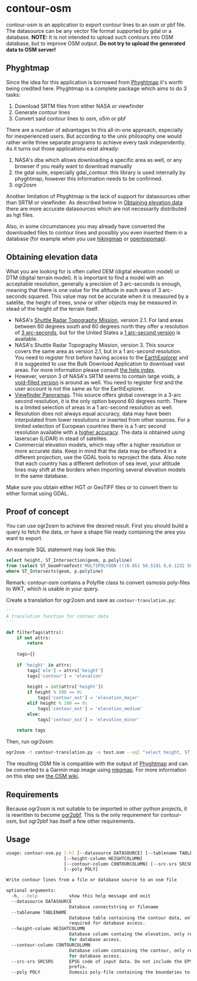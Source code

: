 # contour-osm

contour-osm is an application to export contour lines to an osm or pbf file. The datasource can be any vector file format supported by gdal or a database.
**NOTE:** It is not intended to upload such contours into OSM database, but to improve OSM output. **Do not try to upload the generated data to OSM server!**

## Phyghtmap

Since the idea for this application is borrowed from [Phyghtmap](http://katze.tfiu.de/projects/phyghtmap/) it's worth being credited here. Phyghtmap is a complete package which aims to do 3 tasks:
1. Download SRTM files from either NASA or viewfinder
2. Generate contour lines
3. Convert said contour lines to osm, o5m or pbf

There are a number of advantages to this all-in-one approach, especially for inexperienced users. But according to the unix philosophy one would rather write three separate programs to achieve every task independently. As it turns out those applications exist already:
1. NASA's dba which allows downloading a specific area as well, or any browser if you really want to download manually
2. the gdal suite, especially gdal_contour. this library is used internally by phyghtmap, however this information needs to be confirmed.
3. ogr2osm

Another limitation of Phyghtmap is the lack of support for datasources other than SRTM or viewfinder. As described below in [Obtaining elevation data](#obtaining_elevation_data) there are more accurate datasources which are not necessarily distributed as hgt files.

Also, in some circumstances you may already have converted the downloaded files to contour lines and possibly you even inserted them in a database (for example when you use [hikingmap](https://github.com/roelderickx/hikingmap) or [opentopomap](https://github.com/der-stefan/OpenTopoMap)).

## Obtaining elevation data

What you are looking for is often called DEM (digital elevation model) or DTM (digital terrain model). It is important to find a model with an acceptable resolution, generally a precision of 3 arc-seconds is enough, meaning that there is one value for the altitude in each area of 3 arc-seconds squared. This value may not be accurate when it is measured by a satelite, the height of trees, snow or other objects may be measured in stead of the height of the terrain itself.

* NASA's [Shuttle Radar Topography Mission](http://www2.jpl.nasa.gov/srtm/), version 2.1. For land areas between 60 degrees south and 60 degrees north they offer a resolution of [3 arc-seconds](http://dds.cr.usgs.gov/srtm/version2_1/SRTM3/), but for the United States a [1 arc-second version](http://dds.cr.usgs.gov/srtm/version2_1/SRTM1/) is available.
* NASA's Shuttle Radar Topography Mission, version 3. This source covers the same area as version 2.1, but in a 1 arc-second resolution. You need to register first before having access to the [EarthExplorer](https://earthexplorer.usgs.gov/) and it is suggested to use the Bulk Download Application to download vast areas. For more information please consult [the help index](https://lta.cr.usgs.gov/EEHelp/ee_help).
* However, version 3 of NASA's SRTM seems to contain large voids, a [void-filled version](https://e4ftl01.cr.usgs.gov/MEASURES/SRTMGL1.003/2000.02.11/) is around as well. You need to register first and the user account is not the same as for the EarthExplorer.
* [Viewfinder Panoramas](http://www.viewfinderpanoramas.org/dem3.html). This source offers global coverage in a 3-arc second resolution, it is the only option beyond 60 degrees north. There is a limited selection of areas in a 1 arc-second resolution as well.
* Resolution does not always equal accuracy, data may have been interpolated from lower resolutions or inserted from other sources. For a limited selection of European countries there is a 1-arc second resolution available with a [higher accuracy](https://data.opendataportal.at/dataset/dtm-europe). The data is obtained using laserscan (LiDAR) in stead of satelites.
* Commercial elevation models, which may offer a higher resolution or more accurate data. Keep in mind that the data may be offered in a different projection, use the GDAL tools to reproject the data. Also note that each country has a different definition of sea level, your altitude lines may shift at the borders when importing several elevation models in the same database.

Make sure you obtain either HGT or GeoTIFF files or to convert them to either format using GDAL.

## Proof of concept

You can use ogr2osm to achieve the desired result. First you should build a query to fetch the data, or have a shape file ready containing the area you want to export.

An example SQL statement may look like this:
```sql
select height, ST_Intersection(geom, p.polyline)
from (select ST_GeomFromText('MULTIPOLYGON (((6.051 50.5191 0,6.1232 50.5191 0,6.1232 50.4792 0,6.051 50.4792 0,6.051 50.5191 0)))', 4326)  polyline) p, elevation
where ST_Intersects(geom, p.polyline)
```

Remark: contour-osm contains a Polyfile class to convert osmosis poly-files to WKT, which is usable in your query.

Create a translation for ogr2osm and save as `contour-translation.py`:
```python
'''
A translation function for contour data
'''

def filterTags(attrs):
    if not attrs:
        return
    
    tags={}
    
    if 'height' in attrs:
        tags['ele'] = attrs['height']
        tags['contour'] = 'elevation'
        
        height = int(attrs['height'])
        if height % 500 == 0:
            tags['contour_ext'] = 'elevation_major'
        elif height % 100 == 0:
            tags['contour_ext'] = 'elevation_medium'
        else:
            tags['contour_ext'] = 'elevation_minor'
    
    return tags
```

Then, run ogr2osm:
```bash
ogr2osm -t contour-translation.py -o test.osm --sql "select height, ST_Intersection(geom, p.polyline) from (select ST_GeomFromText('MULTIPOLYGON (((6.051 50.5191 0,6.1232 50.5191 0,6.1232 50.4792 0,6.051 50.4792 0,6.051 50.5191 0)))', 4326)  polyline) p, elevation where ST_Intersects(geom, p.polyline)" "PG:dbname=gis user=gis host=localhost"
```

The resulting OSM file is compatible with the output of [Phyghtmap](http://katze.tfiu.de/projects/phyghtmap/) and can be converted to a Garmin map image using [mkgmap](http://www.mkgmap.org.uk/download/mkgmap.html). For more information on this step see [the OSM wiki](https://wiki.openstreetmap.org/wiki/Mkgmap).

## Requirements

Because ogr2osm is not suitable to be imported in other python projects, it is rewritten to become [ogr2pbf](https://github.com/roelderickx/ogr2pbf). This is the only requirement for contour-osm, but ogr2pbf has itself a few other requirements.

## Usage

```bash
usage: contour-osm.py [-h] [--datasource DATASOURCE] [--tablename TABLENAME]
                      [--height-column HEIGHTCOLUMN]
                      [--contour-column CONTOURCOLUMN] [--src-srs SRCSRS]
                      [--poly POLY]

Write contour lines from a file or database source to an osm file

optional arguments:
  -h, --help            show this help message and exit
  --datasource DATASOURCE
                        Database connectstring or filename
  --tablename TABLENAME
                        Database table containing the contour data, only
                        required for database access.
  --height-column HEIGHTCOLUMN
                        Database column containg the elevation, only required
                        for database access.
  --contour-column CONTOURCOLUMN
                        Database column containing the contour, only required
                        for database access.
  --src-srs SRCSRS      EPSG code of input data. Do not include the EPSG:
                        prefix.
  --poly POLY           Osmosis poly-file containing the boundaries to process
```


